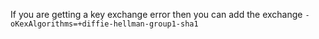 If you are getting a key exchange error then you can add the exchange
`-oKexAlgorithms=+diffie-hellman-group1-sha1`
